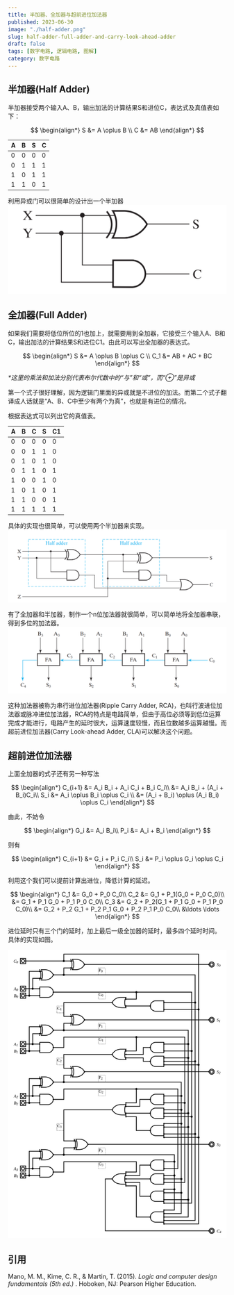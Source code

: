 ```yaml
---
title: 半加器、全加器与超前进位加法器
published: 2023-06-30
image: "./half-adder.png"
slug: half-adder-full-adder-and-carry-look-ahead-adder
draft: false
tags: [数字电路, 逻辑电路, 图解]
category: 数字电路
---
```


## 半加器(Half Adder)

半加器接受两个输入A、B，输出加法的计算结果S和进位C，表达式及真值表如下：

$$
\begin{align*}
S &= A \oplus B \\
C &= AB
\end{align*}
$$

| A   | B   | S   | C   |
| --- | --- | --- | --- |
| 0   | 0   | 0   | 0   |
| 0   | 1   | 1   | 1   |
| 1   | 0   | 1   | 1   |
| 1   | 1   | 0   | 1   |

利用异或门可以很简单的设计出一个半加器
![半加器](./half-adder.png)

## 全加器(Full Adder)
如果我们需要将低位所位的1也加上，就需要用到全加器，它接受三个输入A、B和C，输出加法的计算结果S和进位C1。由此可以写出全加器的表达式。

$$
\begin{align*}
S &= A \oplus B \oplus C \\
C_1 &= AB + AC + BC
\end{align*}
$$

*\*这里的乘法和加法分别代表布尔代数中的“与”和“或”，而“$\oplus$”是异或*

第一个式子很好理解，因为逻辑门里面的异或就是不进位的加法。而第二个式子翻译成人话就是“A、B、C中至少有两个为真”，也就是有进位的情况。

根据表达式可以列出它的真值表。

| A   | B   | C   | S   | C1  |
| --- | --- | --- | --- | --- |
| 0   | 0   | 0   | 0   | 0   |
| 0   | 0   | 1   | 1   | 0   |
| 0   | 1   | 0   | 1   | 0   |
| 0   | 1   | 1   | 0   | 1   |
| 1   | 0   | 0   | 1   | 0   |
| 1   | 0   | 1   | 0   | 1   |
| 1   | 1   | 0   | 0   | 1   |
| 1   | 1   | 1   | 1   | 1   |

具体的实现也很简单，可以使用两个半加器来实现。
![全加器](./full-adder.png)

有了全加器和半加器，制作一个n位加法器就很简单，可以简单地将全加器串联，得到多位的加法器。
![4位行波加法器](./4-bit-RCA.png)

这种加法器被称为串行进位加法器(Ripple Carry Adder, RCA)，也叫行波进位加法器或脉冲进位加法器，RCA的特点是电路简单，但由于高位必须等到低位运算完成才能进行，电路产生的延时很大，运算速度较慢，而且位数越多运算越慢。而超前进位加法器(Carry Look-ahead Adder, CLA)可以解决这个问题。

## 超前进位加法器

上面全加器的式子还有另一种写法

$$
\begin{align*}
C_{i+1} &= A_i B_i + A_i C_i + B_i C_i\\
&= A_i B_i + (A_i + B_i)C_i\\
S_i &= A_i \oplus B_i \oplus C_i \\
&= (A_i + B_i) \oplus (A_i B_i) \oplus C_i
\end{align*}
$$

由此，不妨令

$$
\begin{align*}
G_i &= A_i B_i\\
P_i &= A_i + B_i
\end{align*}
$$

则有

$$
\begin{align*}
C_{i+1} &= G_i + P_i C_i\\
S_i &= P_i \oplus G_i \oplus C_i
\end{align*}
$$

利用这个我们可以提前计算出进位，降低计算的延迟。

$$
\begin{align*}
C_1 &= G_0 + P_0 C_0\\
C_2 &= G_1 + P_1(G_0 + P_0 C_0)\\
&= G_1 + P_1 G_0 + P_1 P_0 C_0\\
C_3 &= G_2 + P_2(G_1 + P_1 G_0 + P_1 P_0 C_0)\\
&= G_2 + P_2 G_1 + P_2 P_1 G_0 + P_2 P_1 P_0 C_0\\
&\ldots \ldots
\end{align*}
$$

进位延时只有三个门的延时，加上最后一级全加器的延时，最多四个延时时间。
具体的实现如图。

![4位超前进位加法器](./4-bit-CLA.png)

## 引用

Mano, M. M., Kime, C. R., & Martin, T. (2015). _Logic and computer design fundamentals (5th ed.)_ . Hoboken, NJ: Pearson Higher Education.